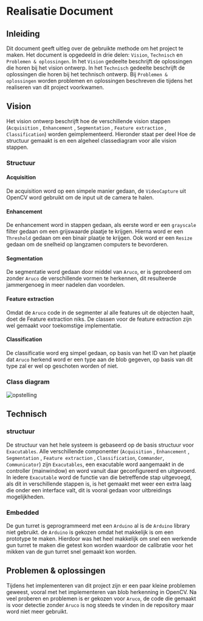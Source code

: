 # Realisatie Document

## Inleiding
Dit document geeft uitleg over de gebruikte methode om het project te maken. Het document is opgedeeld in drie delen: `Vision`, `Technisch` en `Problemen & oplossingen`.
In het `Vision` gedeelte beschrijft de oplossingen die horen bij het vision ontwerp.
In het `Technisch` gedeelte beschrijft de oplossingen die horen bij het technisch ontwerp.
Bij `Problemen & oplossingen` worden problemen en oplossingen beschreven die tijdens het realiseren van dit project voorkwamen.

## Vision
Het vision ontwerp beschrijft hoe de verschillende vision stappen (`Acquisition` , `Enhancement` , `Segmentation` , `Feature extraction` , `Classification`) worden geimplementeerd. Hieronder staat per deel Hoe de structuur gemaakt is en een algeheel classediagram voor alle vision stappen.

### Structuur

#### Acquisition
De acquisition word op een simpele manier gedaan, de `VideoCapture` uit OpenCV word gebruikt om de input uit de camera te halen.

#### Enhancement
De enhancement word in stappen gedaan, als eerste word er een `grayscale` filter gedaan om een grijswaarde plaatje te krijgen. Hierna word er een `Threshold` gedaan om een binair plaatje te krijgen. Ook word er een `Resize` gedaan om de snelheid op langzamen computers te bevorderen.

#### Segmentation
De segmentatie word gedaan door middel van `Aruco`, er is geprobeerd om zonder `Aruco` de verschillende vormen te herkennen, dit resulteerde jammergenoeg in meer nadelen dan voordelen.

#### Feature extraction
Omdat de `Aruco` code in de segmenter al alle features uit de objecten haalt, doet de Feature extraction niks. De classen voor de feature extraction zijn wel gemaakt voor toekomstige implementatie.

#### Classification
De classificatie word erg simpel gedaan, op basis van het ID van het plaatje dat `Aruco` herkend word er een type aan de blob gegeven, op basis van dit type zal er wel op geschoten worden of niet.

### Class diagram
![opstelling](/Docs/images/classdiagram.png)

## Technisch

### structuur
De structuur van het hele systeem is gebaseerd op de basis structuur voor `Exacutables`. Alle verschillende componenter (`Acquisition` , `Enhancement` , `Segmentation` , `Feature extraction` , `Classification`, `Commander`, `Communicator`) zijn `Exacutables`, een exacutable word aangemaakt in de controller (mainwindow) en word vanuit daar geconfigureerd en uitgevoerd. In iedere `Exacutable` word de functie van die betreffende stap uitgevoegd, als dit in verschillende stappen is, is het gemaakt met weer een extra laag die onder een interface valt, dit is vooral gedaan voor uitbreidings mogelijkheden.

### Embedded
De gun turret is geprogrammeerd met een `Arduino` al is de `Arduino` library niet gebruikt. de `Arduino` is gekozen omdat het makkelijk is om een prototype te maken. Hierdoor was het heel makkelijk om snel een werkende gun turret te maken die getest kon worden waardoor de calibratie voor het mikken van de gun turret snel gemaakt kon worden.

## Problemen & oplossingen
Tijdens het implementeren van dit project zijn er een paar kleine problemen geweest, vooral met het implementeren van blob herkenning in OpenCV. Na veel proberen en problemen is er gekozen voor `Aruco`, de code die gemaakt is voor detectie zonder `Aruco` is nog steeds te vinden in de repository maar word niet meer gebruikt.
